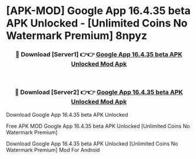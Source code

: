# [APK-MOD] Google App 16.4.35 beta APK Unlocked - [Unlimited Coins No Watermark Premium] 8npyz



<div align="center">
<h3>🔴 Download [Server1] 👉👉 <a href="https://momento.my/?title=Google_App_16.4.35_beta_APK_Unlocked">Google App 16.4.35 beta APK Unlocked Mod Apk</a></h3><br>

<h3>🔴 Download [Server2] 👉👉 <a href="https://momento.my/?title=Google_App_16.4.35_beta_APK_Unlocked">Google App 16.4.35 beta APK Unlocked Mod Apk</a></h3>
</div>



Download Google App 16.4.35 beta APK Unlocked 

Free APK MOD Google App 16.4.35 beta APK Unlocked [Unlimited Coins No Watermark Premium]

Download Google App 16.4.35 beta APK Unlocked [Unlimited Coins No Watermark Premium] Mod For Android
